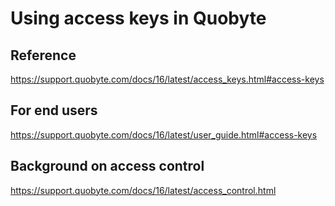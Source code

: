 # Using access keys in Quobyte

## Reference
https://support.quobyte.com/docs/16/latest/access_keys.html#access-keys

## For end users
https://support.quobyte.com/docs/16/latest/user_guide.html#access-keys

## Background on access control
https://support.quobyte.com/docs/16/latest/access_control.html





